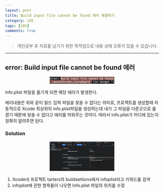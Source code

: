```yaml
---
layout: post
title: Build input file cannot be found 에러 해결하기
category: iOS
tags: [iOS]
comments: true
---
```


> 개인공부 후 자료를 남기기 위한 목적임으로 내용 상에 오류가 있을 수 있습니다.    

<hr>

## error: Build input file cannot be found 에러

<center>
<figure>
<img src="/assets/post-img/iOS/iOS2/34.png" alt="" width="50%">
</figure>
</center>

info.plist 파일을 옮기게 되면 해당 에러가 발생한다.

에러내용은 위와 같이 빌드 입력 파일을 찾을 수 없다는 의미로, 프로젝트를 생성할때 자동적으로 Xcode 최상위의 info.plist파일을 생성하는데 내가 그 파일을 다른곳으로 옮겼기 때문에 찾을 수 없다고 에러를 띄워주는 것이다. 따라서 info.plist가 어디에 있는지 정확히 알려주면 된다.

### Solution 

<center>
<figure>
<img src="/assets/post-img/iOS/iOS2/35.png" alt="" width="50%">
</figure>
</center>

1. Xcode내 프로젝트 tarters의 buildsettions에서 infoplist라고 키워드를 검색
2. infoplist에 관한 항목들이 나오면 Info.plist 파일의 위치를 수정
